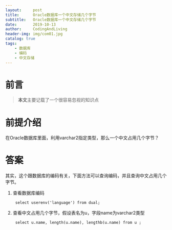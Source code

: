 ```yaml
---
layout:     post
title:      Oracle数据库一个中文存储几个字节
subtitle:   Oracle数据库一个中文存储几个字节
date:       2019-10-13
author:     CodingAndLiving
header-img: img/com01.jpg
catalog: true
tags:
    - 数据库
    - 编码
    - 中文存储
---
```

# 前言

> **本文**主要记载了一个很容易忽视的知识点

# 前提介绍
在Oracle数据库里面，利用varchar2指定类型，那么一个中文占用几个字节？

# 答案
其实，这个跟数据库的编码有关，下面方法可以查询编码，并且查询中文占用几个字节。

1. 查看数据库编码

		select userenv('language') from dual;

2. 查看中文占用几个字节，假设表名为u，字段name为varchar2类型

		select u.name, length(u.name), lengthb(u.name) from u ;